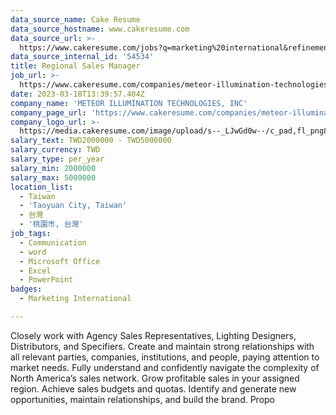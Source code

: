 ```yaml
---
data_source_name: Cake Resume
data_source_hostname: www.cakeresume.com
data_source_url: >-
  https://www.cakeresume.com/jobs?q=marketing%20international&refinementList%5Blang_name%5D%5B0%5D=English&refinementList%5Bsalary_type%5D=per_year&range%5Bsalary_range%5D%5Bmin%5D=1000000
data_source_internal_id: '54534'
title: Regional Sales Manager
job_url: >-
  https://www.cakeresume.com/companies/meteor-illumination-technologies-inc/jobs/regional-sales-manager
date: 2023-03-18T13:39:57.404Z
company_name: 'METEOR ILLUMINATION TECHNOLOGIES, INC'
company_page_url: 'https://www.cakeresume.com/companies/meteor-illumination-technologies-inc'
company_logo_url: >-
  https://media.cakeresume.com/image/upload/s--_LJwGd0w--/c_pad,fl_png8,h_200,w_200/v1679036883/ea2k8bqqqkyxinbdpgu1.png
salary_text: TWD2000000 - TWD5000000
salary_currency: TWD
salary_type: per_year
salary_min: 2000000
salary_max: 5000000
location_list:
  - Taiwan
  - 'Taoyuan City, Taiwan'
  - 台灣
  - '桃園市, 台灣'
job_tags:
  - Communication
  - word
  - Microsoft Office
  - Excel
  - PowerPoint
badges:
  - Marketing International

---
```


Closely work with Agency Sales Representatives, Lighting Designers, Distributors, and Specifiers. Create and maintain strong relationships with all relevant parties, companies, institutions, and people, paying attention to market needs. Fully understand and confidently navigate the complexity of North America’s sales network. Grow profitable sales in your assigned region. Achieve sales budgets and quotas. Identify and generate new opportunities, maintain relationships, and build the brand. Propo